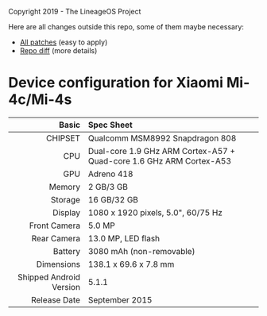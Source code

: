 Copyright 2019 - The LineageOS Project

Here are all changes outside this repo, some of them maybe necessary:
* [All patches](https://github.com/WJXXBSH/android_device_xiaomi_libra/tree/lineage-17.1/patch) (easy to apply)
* [Repo diff](https://github.com/WJXXBSH/useful_android_scripts/blob/master/repo/repo_17.diff) (more details)

Device configuration for Xiaomi Mi-4c/Mi-4s
===

Basic | Spec Sheet
---:|:---
CHIPSET | Qualcomm MSM8992 Snapdragon 808
CPU | Dual-core 1.9 GHz ARM Cortex-A57 + Quad-core 1.6 GHz ARM Cortex-A53
GPU | Adreno 418
Memory | 2 GB/3 GB
Storage | 16 GB/32 GB
Display | 1080 x 1920 pixels, 5.0", 60/75 Hz
Front Camera | 5.0 MP
Rear Camera | 13.0 MP, LED flash
Battery | 3080 mAh (non-removable)
Dimensions | 138.1 x 69.6 x 7.8 mm
Shipped Android Version | 5.1.1
Release Date | September 2015
